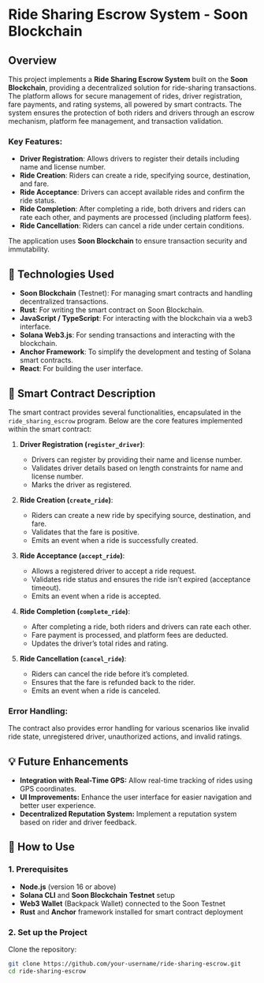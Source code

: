 # Ride Sharing Escrow System - Soon Blockchain

## Overview

This project implements a **Ride Sharing Escrow System** built on the **Soon Blockchain**, providing a decentralized solution for ride-sharing transactions. The platform allows for secure management of rides, driver registration, fare payments, and rating systems, all powered by smart contracts. The system ensures the protection of both riders and drivers through an escrow mechanism, platform fee management, and transaction validation.

### **Key Features:**

- **Driver Registration**: Allows drivers to register their details including name and license number.
- **Ride Creation**: Riders can create a ride, specifying source, destination, and fare.
- **Ride Acceptance**: Drivers can accept available rides and confirm the ride status.
- **Ride Completion**: After completing a ride, both drivers and riders can rate each other, and payments are processed (including platform fees).
- **Ride Cancellation**: Riders can cancel a ride under certain conditions.
  
The application uses **Soon Blockchain** to ensure transaction security and immutability.


## 🚀 **Technologies Used**

- **Soon Blockchain** (Testnet): For managing smart contracts and handling decentralized transactions.
- **Rust**: For writing the smart contract on Soon Blockchain.
- **JavaScript / TypeScript**: For interacting with the blockchain via a web3 interface.
- **Solana Web3.js**: For sending transactions and interacting with the blockchain.
- **Anchor Framework**: To simplify the development and testing of Solana smart contracts.
- **React**: For building the user interface.


## 📜 **Smart Contract Description**

The smart contract provides several functionalities, encapsulated in the `ride_sharing_escrow` program. Below are the core features implemented within the smart contract:

1. **Driver Registration (`register_driver`)**: 
   - Drivers can register by providing their name and license number.
   - Validates driver details based on length constraints for name and license number.
   - Marks the driver as registered.

2. **Ride Creation (`create_ride`)**: 
   - Riders can create a new ride by specifying source, destination, and fare.
   - Validates that the fare is positive.
   - Emits an event when a ride is successfully created.

3. **Ride Acceptance (`accept_ride`)**: 
   - Allows a registered driver to accept a ride request.
   - Validates ride status and ensures the ride isn’t expired (acceptance timeout).
   - Emits an event when a ride is accepted.

4. **Ride Completion (`complete_ride`)**: 
   - After completing a ride, both riders and drivers can rate each other.
   - Fare payment is processed, and platform fees are deducted.
   - Updates the driver’s total rides and rating.

5. **Ride Cancellation (`cancel_ride`)**: 
   - Riders can cancel the ride before it’s completed.
   - Ensures that the fare is refunded back to the rider.
   - Emits an event when a ride is canceled.

### **Error Handling**:
The contract also provides error handling for various scenarios like invalid ride state, unregistered driver, unauthorized actions, and invalid ratings.


## 💡 **Future Enhancements**
- **Integration with Real-Time GPS:** Allow real-time tracking of rides using GPS coordinates.
- **UI Improvements:** Enhance the user interface for easier navigation and better user experience.
- **Decentralized Reputation System:** Implement a reputation system based on rider and driver feedback.

## 🔧 **How to Use**

### **1. Prerequisites**
- **Node.js** (version 16 or above)
- **Solana CLI** and **Soon Blockchain Testnet** setup
- **Web3 Wallet** (Backpack Wallet) connected to the Soon Testnet
- **Rust** and **Anchor** framework installed for smart contract deployment

### **2. Set up the Project**
Clone the repository:

```bash
git clone https://github.com/your-username/ride-sharing-escrow.git
cd ride-sharing-escrow
